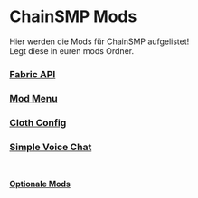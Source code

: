 # ChainSMP Mods
Hier werden die Mods für ChainSMP aufgelistet!</br>
Legt diese in euren mods Ordner.</br>

### [Fabric API](https://cdn.modrinth.com/data/P7dR8mSH/versions/unERf4ZJ/fabric-api-0.78.0%2B1.19.4.jar)

### [Mod Menu](https://cdn.modrinth.com/data/mOgUt4GM/versions/nM5QaZNo/modmenu-6.1.0.jar)

### [Cloth Config](https://cdn.modrinth.com/data/9s6osm5g/versions/6XGTNEII/cloth-config-10.0.96-fabric.jar)

### [Simple Voice Chat](https://cdn.modrinth.com/data/9eGKb6K1/versions/sckft84h/voicechat-fabric-1.19.4-2.4.4.jar)
</br>

**[Optionale Mods](./Optional.md)**
